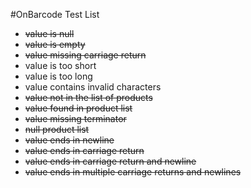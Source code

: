 #OnBarcode Test List

- ~~value is null~~
- ~~value is empty~~
- ~~value missing carriage return~~
- value is too short
- value is too long
- value contains invalid characters
- ~~value not in the list of products~~
- ~~value found in product list~~
- ~~value missing terminator~~
- ~~null product list~~
- ~~value ends in newline~~
- ~~value ends in carriage return~~
- ~~value ends in carriage return and newline~~
- ~~value ends in multiple carriage returns and newlines~~
